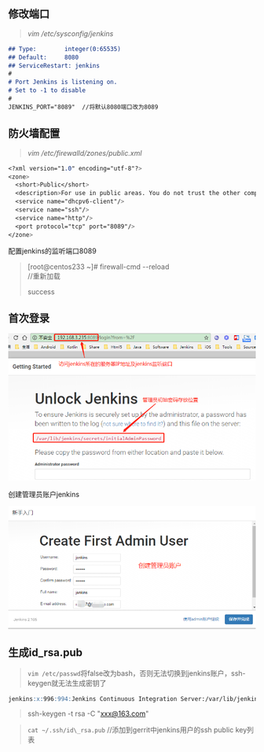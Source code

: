 ## 修改端口

> _vim /etc/sysconfig/jenkins_

```markdown
## Type:        integer(0:65535)
## Default:     8080
## ServiceRestart: jenkins
#
# Port Jenkins is listening on.
# Set to -1 to disable
#
JENKINS_PORT="8089"  //将默认8080端口改为8089
```

## 防火墙配置

> _vim /etc/firewalld/zones/public.xml_

```css
<?xml version="1.0" encoding="utf-8"?>
<zone>
  <short>Public</short>
  <description>For use in public areas. You do not trust the other computers on networks to not harm your computer. Only selected incoming connections are accepted.</description>
  <service name="dhcpv6-client"/>
  <service name="ssh"/>
  <service name="http"/>
  <port protocol="tcp" port="8089"/>
</zone>
```

配置jenkins的监听端口8089

> \[root@centos233 ~\]\# firewall-cmd --reload  
>    //重新加载
>
> success

## 首次登录

![](../../assets/jenkins/jenkins_login.png)

创建管理员账户jenkins

![](../../assets/jenkins/jenkins_create_admin.png)

## 生成id\_rsa.pub

> `vim /etc/passwd`将false改为bash，否则无法切换到jenkins账户，ssh-keygen就无法生成密钥了

```markdown
jenkins:x:996:994:Jenkins Continuous Integration Server:/var/lib/jenkins:/bin/false -> bash
```

> ssh-keygen -t rsa -C "xxx@163.com"

> `cat ~/.ssh/id\_rsa.pub`  //添加到gerrit中jenkins用户的ssh public key列表



